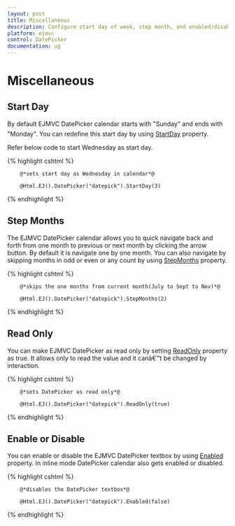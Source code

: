 ```yaml
---
layout: post
title: Miscellaneous
description: Configure start day of week, step month, and enabled/disabled state of DatePicker
platform: ejmvc
control: DatePicker
documentation: ug
---
```

# Miscellaneous 

## Start Day

By default EJMVC DatePicker calendar starts with "Sunday" and ends with "Monday". You can redefine this start day by using [StartDay](http://help.syncfusion.com/js/api/ejdatepicker#members:startday) property.

Refer below code to start Wednesday as start day. 


{% highlight cshtml %}

        @*sets start day as Wednesday in calendar*@

        @Html.EJ().DatePicker("datepick").StartDay(3)

{% endhighlight %}


## Step Months

The EJMVC DatePicker calendar allows you to quick navigate back and forth from one month to previous or next month by clicking the arrow button. By default it is navigate one by one month. You can also navigate by skipping months in odd or even or any count by using [StepMonths](http://help.syncfusion.com/js/api/ejdatepicker#members:stepmonths) property. 


{% highlight cshtml %}

        @*skips the one months from current month(July to Sept to Nov)*@

        @Html.EJ().DatePicker("datepick").StepMonths(2)


{% endhighlight %}


## Read Only

You can make EJMVC DatePicker as read only by setting [ReadOnly](http://help.syncfusion.com/js/api/ejdatepicker#members:readonly) property as true. It allows only to read the value and it canâ€™t be changed by interaction.


{% highlight cshtml %}

        @*sets DatePicker as read only*@

        @Html.EJ().DatePicker("datepick").ReadOnly(true)

{% endhighlight %}


## Enable or Disable

You can enable or disable the EJMVC DatePicker textbox by using [Enabled](http://help.syncfusion.com/js/api/ejdatepicker#members:enabled) property. In inline mode DatePicker calendar also gets enabled or disabled. 


{% highlight cshtml %}

        @*disables the DatePicker textbox*@

        @Html.EJ().DatePicker("datepick").Enabled(false)
    

{% endhighlight %}

